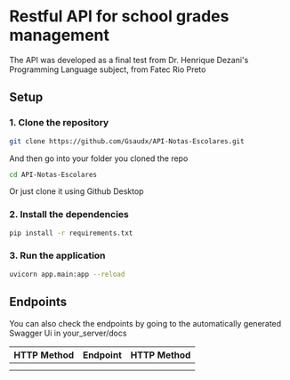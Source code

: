 # Restful API for school grades management
The API was developed as a final test from Dr. Henrique Dezani's Programming Language subject, from Fatec Rio Preto

## Setup
### 1. Clone the repository
```bash
git clone https://github.com/Gsaudx/API-Notas-Escolares.git
```
And then go into your folder you cloned the repo
```bash
cd API-Notas-Escolares
```

Or just clone it using Github Desktop

### 2. Install the dependencies
```bash
pip install -r requirements.txt
```

### 3. Run the application
```bash
uvicorn app.main:app --reload
```

## Endpoints
You can also check the endpoints by going to the automatically generated Swagger Ui in your_server/docs

|  HTTP Method  |   Endpoint    |  HTTP Method |  
| ------------- | ------------- | ------------ |
|               |               |              |
|               |               |              |
